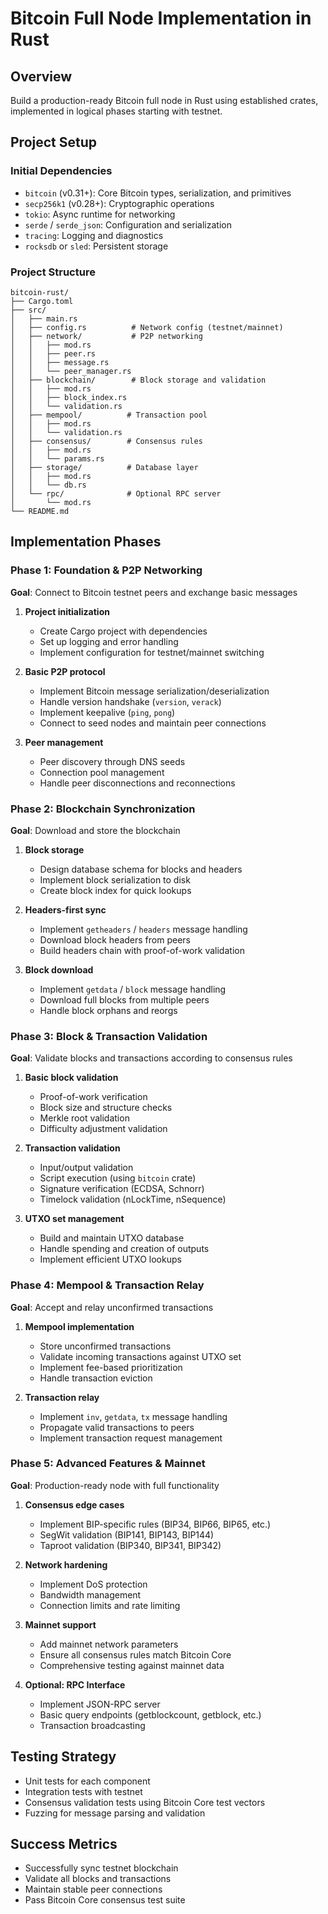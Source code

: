 # Bitcoin Full Node Implementation in Rust

## Overview

Build a production-ready Bitcoin full node in Rust using established crates, implemented in logical phases starting with testnet.

## Project Setup

### Initial Dependencies

- `bitcoin` (v0.31+): Core Bitcoin types, serialization, and primitives
- `secp256k1` (v0.28+): Cryptographic operations
- `tokio`: Async runtime for networking
- `serde` / `serde_json`: Configuration and serialization
- `tracing`: Logging and diagnostics
- `rocksdb` or `sled`: Persistent storage

### Project Structure

```
bitcoin-rust/
├── Cargo.toml
├── src/
│   ├── main.rs
│   ├── config.rs          # Network config (testnet/mainnet)
│   ├── network/           # P2P networking
│   │   ├── mod.rs
│   │   ├── peer.rs
│   │   ├── message.rs
│   │   └── peer_manager.rs
│   ├── blockchain/        # Block storage and validation
│   │   ├── mod.rs
│   │   ├── block_index.rs
│   │   └── validation.rs
│   ├── mempool/          # Transaction pool
│   │   ├── mod.rs
│   │   └── validation.rs
│   ├── consensus/        # Consensus rules
│   │   ├── mod.rs
│   │   └── params.rs
│   ├── storage/          # Database layer
│   │   ├── mod.rs
│   │   └── db.rs
│   └── rpc/              # Optional RPC server
│       └── mod.rs
└── README.md
```

## Implementation Phases

### Phase 1: Foundation & P2P Networking

**Goal**: Connect to Bitcoin testnet peers and exchange basic messages

1. **Project initialization**

   - Create Cargo project with dependencies
   - Set up logging and error handling
   - Implement configuration for testnet/mainnet switching

2. **Basic P2P protocol**

   - Implement Bitcoin message serialization/deserialization
   - Handle version handshake (`version`, `verack`)
   - Implement keepalive (`ping`, `pong`)
   - Connect to seed nodes and maintain peer connections

3. **Peer management**

   - Peer discovery through DNS seeds
   - Connection pool management
   - Handle peer disconnections and reconnections

### Phase 2: Blockchain Synchronization

**Goal**: Download and store the blockchain

1. **Block storage**

   - Design database schema for blocks and headers
   - Implement block serialization to disk
   - Create block index for quick lookups

2. **Headers-first sync**

   - Implement `getheaders` / `headers` message handling
   - Download block headers from peers
   - Build headers chain with proof-of-work validation

3. **Block download**

   - Implement `getdata` / `block` message handling
   - Download full blocks from multiple peers
   - Handle block orphans and reorgs

### Phase 3: Block & Transaction Validation

**Goal**: Validate blocks and transactions according to consensus rules

1. **Basic block validation**

   - Proof-of-work verification
   - Block size and structure checks
   - Merkle root validation
   - Difficulty adjustment validation

2. **Transaction validation**

   - Input/output validation
   - Script execution (using `bitcoin` crate)
   - Signature verification (ECDSA, Schnorr)
   - Timelock validation (nLockTime, nSequence)

3. **UTXO set management**

   - Build and maintain UTXO database
   - Handle spending and creation of outputs
   - Implement efficient UTXO lookups

### Phase 4: Mempool & Transaction Relay

**Goal**: Accept and relay unconfirmed transactions

1. **Mempool implementation**

   - Store unconfirmed transactions
   - Validate incoming transactions against UTXO set
   - Implement fee-based prioritization
   - Handle transaction eviction

2. **Transaction relay**

   - Implement `inv`, `getdata`, `tx` message handling
   - Propagate valid transactions to peers
   - Implement transaction request management

### Phase 5: Advanced Features & Mainnet

**Goal**: Production-ready node with full functionality

1. **Consensus edge cases**

   - Implement BIP-specific rules (BIP34, BIP66, BIP65, etc.)
   - SegWit validation (BIP141, BIP143, BIP144)
   - Taproot validation (BIP340, BIP341, BIP342)

2. **Network hardening**

   - Implement DoS protection
   - Bandwidth management
   - Connection limits and rate limiting

3. **Mainnet support**

   - Add mainnet network parameters
   - Ensure all consensus rules match Bitcoin Core
   - Comprehensive testing against mainnet data

4. **Optional: RPC Interface**

   - Implement JSON-RPC server
   - Basic query endpoints (getblockcount, getblock, etc.)
   - Transaction broadcasting

## Testing Strategy

- Unit tests for each component
- Integration tests with testnet
- Consensus validation tests using Bitcoin Core test vectors
- Fuzzing for message parsing and validation

## Success Metrics

- Successfully sync testnet blockchain
- Validate all blocks and transactions
- Maintain stable peer connections
- Pass Bitcoin Core consensus test suite
